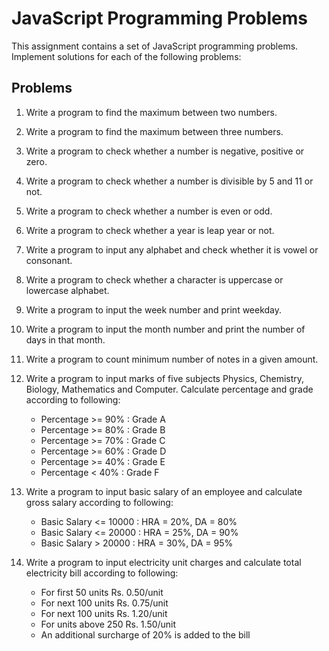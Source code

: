 # JavaScript Programming Problems

This assignment contains a set of JavaScript programming problems. Implement solutions for each of the following problems:

## Problems

1. Write a program to find the maximum between two numbers.

2. Write a program to find the maximum between three numbers.

3. Write a program to check whether a number is negative, positive or zero.

4. Write a program to check whether a number is divisible by 5 and 11 or not.

5. Write a program to check whether a number is even or odd.

6. Write a program to check whether a year is leap year or not.

7. Write a program to input any alphabet and check whether it is vowel or consonant.

8. Write a program to check whether a character is uppercase or lowercase alphabet.

9. Write a program to input the week number and print weekday.

10. Write a program to input the month number and print the number of days in that month.

11. Write a program to count minimum number of notes in a given amount.

12. Write a program to input marks of five subjects Physics, Chemistry, Biology, Mathematics and Computer. Calculate percentage and grade according to following:
    - Percentage >= 90% : Grade A
    - Percentage >= 80% : Grade B
    - Percentage >= 70% : Grade C
    - Percentage >= 60% : Grade D
    - Percentage >= 40% : Grade E
    - Percentage < 40% : Grade F

13. Write a program to input basic salary of an employee and calculate gross salary according to following:
    - Basic Salary <= 10000 : HRA = 20%, DA = 80%
    - Basic Salary <= 20000 : HRA = 25%, DA = 90%
    - Basic Salary > 20000 : HRA = 30%, DA = 95%

14. Write a program to input electricity unit charges and calculate total electricity bill according to following:
    - For first 50 units Rs. 0.50/unit
    - For next 100 units Rs. 0.75/unit
    - For next 100 units Rs. 1.20/unit
    - For units above 250 Rs. 1.50/unit
    - An additional surcharge of 20% is added to the bill